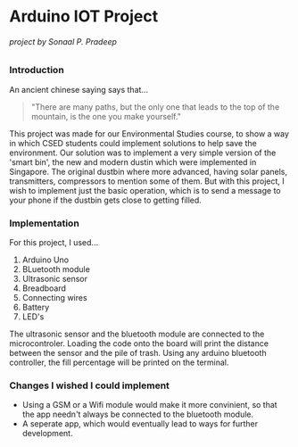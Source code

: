 Arduino IOT Project
===================
###### project by Sonaal P. Pradeep

### Introduction

An ancient chinese saying says that...
 > "There are many paths, but the only one that leads to the top of the mountain, is the one you make yourself."


This project was made for our Environmental Studies course, to show a way in which CSED students could implement solutions to help save the environment. Our solution was to implement a very simple version of the 'smart bin', the new and modern dustin which were implemented in Singapore. The original dustbin where more advanced, having solar panels, transmitters, compressors to mention some of them. But with this project, I wish to implement just the basic operation, which is to send a message to your phone if the dustbin gets close to getting filled. 

### Implementation

For this project, I used...
1. Arduino Uno
2. BLuetooth module
3. Ultrasonic sensor
4. Breadboard
5. Connecting wires
6. Battery
7. LED's
   

The ultrasonic sensor and the bluetooth module are connected to the microcontroler. Loading the code onto the board will print the distance between the sensor and the pile of trash. Using any arduino bluetooth controller, the fill percentage will be printed on the terminal.


### Changes I wished I could implement

* Using a GSM or a Wifi module would make it more convinient, so that the app needn't always be connected to the bluetooth module.
* A seperate app, which would eventually lead to ways for further development.
